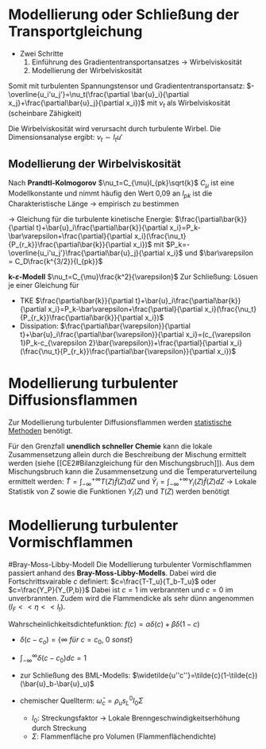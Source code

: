 # Modellierung oder Schließung der Transportgleichung
- Zwei Schritte
	1. Einführung des Gradiententransportansatzes -> Wirbelviskosität
	2. Modellierung der Wirbelviskosität

Somit mit turbulenten Spannungstensor und Gradiententransportansatz:
$-\overline{u_i'u_j'}=\nu_t(\frac{\partial \bar{u}_i}{\partial x_j}+\frac{\partial\bar{u}_j}{\partial x_i})$ mit $\nu_t$ als Wirbelviskosität (scheinbare Zähigkeit)

Die Wirbelviskosität wird verursacht durch turbulente Wirbel. Die Dimensionsanalyse ergibt: $\nu_t \sim l_tu'$

## Modellierung der Wirbelviskosität
Nach **Prandtl-Kolmogorov**
$\nu_t=C_{\mu}l_{pk}\sqrt{k}$
$C_{\mu}$ ist eine Modellkonstante und nimmt häufig den Wert 0,09 an
$l_{pk}$ ist die Charakteristische Länge -> empirisch zu bestimmen

-> Gleichung für die turbulente kinetische Energie:
$\frac{\partial\bar{k}}{\partial t}+\bar{u}_i\frac{\partial\bar{k}}{\partial x_i}=P_k-\bar\varepsilon+\frac{\partial}{\partial x_i}(\frac{\nu_t}{P_{r_k}}\frac{\partial\bar{k}}{\partial x_i})$ mit $P_k=-\overline{u_i'u_j'}\frac{\partial\bar{u}_j}{\partial x_i}$ und $\bar\varepsilon = C_D\frac{k^{3/2}}{l_{pk}}$

**k-$\varepsilon$-Modell**
$\nu_t=C_{\mu}\frac{k^2}{\varepsilon}$
Zur Schließung: Lösuen je einer Gleichung für
- TKE $\frac{\partial\bar{k}}{\partial t}+\bar{u}_i\frac{\partial\bar{k}}{\partial x_i}=P_k-\bar\varepsilon+\frac{\partial}{\partial x_i}(\frac{\nu_t}{P_{r_k}}\frac{\partial\bar{k}}{\partial x_i})$
- Dissipation: $\frac{\partial\bar{\varepsilon}}{\partial t}+\bar{u}_i\frac{\partial\bar{\varepsilon}}{\partial x_i}=(c_{\varepsilon 1}P_k-c_{\varepsilon 2}\bar{\varepsilon})+\frac{\partial}{\partial x_i}(\frac{\nu_t}{P_{r_k}}\frac{\partial\bar{\varepsilon}}{\partial x_i})$

# Modellierung turbulenter Diffusionsflammen
Zur Modellierung turbulenter Diffusionsflammen werden [statistische Methoden](Statistische%20Beschreibung%20turbulenter%20Verbrennung.md) benötigt.

Für den Grenzfall **unendlich schneller Chemie** kann die lokale Zusammensetzung allein durch die Beschreibung der Mischung ermittelt werden (siehe [[CE2#Bilanzgleichung für den Mischungsbruch]]). Aus dem Mischungsbruch kann die Zusammensetzung und die Temperaturverteilung ermittelt werden:
$\tilde{T}=\int^{+\infty}_{-\infty}T(Z)\tilde{f}(Z)dZ$ und $\tilde{Y}_i=\int^{+\infty}_{-\infty}Y_i(Z)\tilde{f}(Z)dZ$
-> Lokale Statistik von $Z$ sowie die Funktionen $Y_i(Z)$ und $T(Z)$ werden benötigt

# Modellierung turbulenter Vormischflammen
#Bray-Moss-Libby-Modell
Die Modellierung turbulenter Vormischflammen passiert anhand des **Bray-Moss-Libby-Modells**. Dabei wird die Fortschrittsvairable $c$ definiert:
$c=\frac{T-T_u}{T_b-T_u}$ oder $c=\frac{Y_P}{Y_{P,b}}$
Dabei ist $c=1$ im verbrannten und $c=0$ im unverbrannten. Zudem wird die Flammendicke als sehr dünn angenommen ($l_F <<\eta<<l_t$).

Wahrscheinlichkeitsdichtefunktion: $f(c)=\alpha\delta(c)+\beta\delta(1-c)$
- $\delta(c-c_o)= \{\infty \ für \ c=c_0,\ 0 \ sonst \}$
- $\int^\infty_{-\infty}\delta(c-c_0)dc=1$

- zur Schließung des BML-Modells: $\widetilde{u''c''}=\tilde{c}(1-\tilde{c})(\bar{u}_b-\bar{u}_u)$
- chemischer Quellterm: $\bar\omega_c=\rho_us_L^0I_0\Sigma$
	- $I_0$: Streckungsfaktor -> Lokale Brenngeschwindigkeitserhöhung durch Streckung
	- $\Sigma$: Flammenfläche pro Volumen (Flammenflächendichte)
